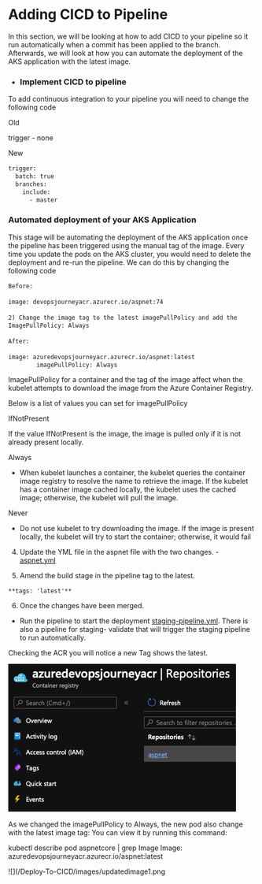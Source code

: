 # Adding CICD to Pipeline 

In this section, we will be looking at how to add CICD to your pipeline so it run automatically when a commit has been applied to the branch. Afterwards, we will look at how you can automate the deployment of the AKS application with the latest image. 

- ### Implement CICD to pipeline

To add continuous integration to your pipeline you will need to change the following code 

Old 

trigger - none 

New 

```
trigger:
  batch: true 
  branches:
    include:
      - master

```

### Automated deployment of your AKS Application ###

This stage will be automating the deployment of the AKS application once the pipeline has been triggered using the manual tag of the image. Every time you update the pods on the AKS cluster, you would need to delete the deployment and re-run the pipeline. We can do this by changing the following code 

```
Before:

image: devopsjourneyacr.azurecr.io/aspnet:74

2) Change the image tag to the latest imagePullPolicy and add the ImagePullPolicy: Always 

After: 

image: azuredevopsjourneyacr.azurecr.io/aspnet:latest
        imagePullPolicy: Always
```
 ImagePullPolicy for a container and the tag of the image affect when the kubelet attempts to download the image from the Azure Container Registry. 

Below is a list of values you can set for imagePullPolicy

IfNotPresent

If the value IfNotPresent is the image, the image is pulled only if it is not already present locally.

Always

- When kubelet launches a container, the kubelet queries the container image registry to resolve the name to retrieve the image. If the kubelet has a container image cached locally, the kubelet uses the cached image; otherwise, the kubelet will pull the image. 

Never

- Do not use kubelet to try downloading the image. If the image is present locally, the kubelet will try to start the container; otherwise, it would fail


4) Update the YML file in the aspnet file with the two changes. - [aspnet.yml](/Deploy-To-CICD/pipelines/scripts/aspnet.yaml)


5) Amend the build stage in the pipeline tag to the latest. 
```
**tags: 'latest'**

```

6) Once the changes have been merged.

- Run the pipeline to start the deployment [staging-pipeline.yml](/Deploy-To-CICD/pipelines/staging-validate.yml). There is also a pipeline for staging- validate that will trigger the staging pipeline to run automatically. 

Checking the ACR you will notice a new Tag shows the latest. 

![](/Deploy-To-CICD/images/updatedimage.png)


As we changed the imagePullPolicy to Always, the new pod also change with the latest image tag: You can view it by running this command: 

kubectl describe pod aspnetcore | grep Image Image: azuredevopsjourneyacr.azurecr.io/aspnet:latest

![](/Deploy-To-CICD/images/updatedimage1.png

